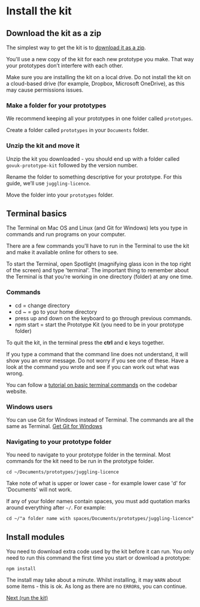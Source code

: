 # Install the kit

## Download the kit as a zip

The simplest way to get the kit is to <a href="/docs/download" data-link="download">download it as a zip</a>.

You'll use a new copy of the kit for each new prototype you make. That way your prototypes don’t interfere with each other.

Make sure you are installing the kit on a local drive. Do not install the kit on a cloud-based drive (for example, Dropbox, Microsoft OneDrive), as this may cause permissions issues.

### Make a folder for your prototypes

We recommend keeping all your prototypes in one folder called `prototypes`.

Create a folder called `prototypes` in your `Documents` folder.

### Unzip the kit and move it

Unzip the kit you downloaded - you should end up with a folder called `govuk-prototype-kit` followed by the version number.

Rename the folder to something descriptive for your prototype. For this guide, we’ll use `juggling-licence`.

Move the folder into your `prototypes` folder.

## Terminal basics

The Terminal on Mac OS and Linux (and Git for Windows) lets you type in commands and run programs on your computer. 

There are a few commands you'll have to run in the Terminal to use the kit and make it available online for others to see. 

To start the Terminal, open Spotlight (magnifying glass icon in the top right of the screen) and type 'terminal'. The important thing to remember about the Terminal is that you're working in one directory (folder) at any one time.

### Commands

* cd  = change directory
* cd ~  = go to your home directory
* press up and down on the keyboard to go through previous commands.
* npm start  = start the Prototype Kit (you need to be in your prototype folder) 

To quit the kit, in the terminal press the <b>ctrl</b> and <b>c</b> keys together.

If you type a command that the command line does not understand, it will show you an error message. Do not worry if you see one of these. Have a look at the command you wrote and see if you can work out what was wrong.

You can follow a [tutorial on basic terminal commands](https://tutorials.codebar.io/command-line/introduction/tutorial.html) on the codebar website.

### Windows users 

You can use Git for Windows instead of Terminal. The commands are all the same as Terminal.
[Get Git for Windows](https://git-scm.com/download/win)

### Navigating to your prototype folder

You need to navigate to your prototype folder in the terminal. Most commands for the kit need to be run in the prototype folder.

```
cd ~/Documents/prototypes/juggling-licence
```

Take note of what is upper or lower case - for example lower case 'd' for 'Documents' will not work.

If any of your folder names contain spaces, you must add quotation marks around everything after `~/`. For example:

```
cd ~/"a folder name with spaces/Documents/prototypes/juggling-licence"
```

## Install modules

You need to download extra code used by the kit before it can run. You only need to run this command the first time you start or download a prototype:

```
npm install
```
The install may take about a minute. Whilst installing, it may `WARN` about some items - this is ok. As long as there are no `ERROR`s, you can continue.


<a href="run-the-kit.md" class="button">Next (run the kit)</a>
